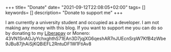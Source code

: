 +++
title= "Donate"
date= "2021-09-12T22:08:05+02:00"
tags= []
keywords= []
description= "Donate to support me"
+++

I am currently a university student and occupied as a developer. I am not making any money with this blog. If you want to support 
me you can do so by donating to my [Liberapay](https://liberapay.com/Nereuxofficial/) or Monero: 
43VN1SnAGJyYchxghthS71EAn3D7jqjXG6qeshAR7nJUEcnSrpW7KfB4zWbe9JBu87jhAiSjKQBiEFL2RntuDF1W1FtiAv8